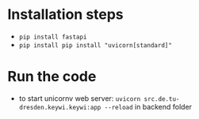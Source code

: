 # Installation steps

- `pip install fastapi`
- `pip install pip install "uvicorn[standard]"`

# Run the code

- to start unicornv web server: `uvicorn src.de.tu-dresden.keywi.keywi:app --reload` in backend folder
